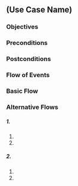 ## (Use Case Name)

### Objectives


### Preconditions

### Postconditions

### Flow of Events

### Basic Flow

### Alternative Flows

##### 1. 
   1. 
   2. 
   
##### 2. 
   1. 
   2. 
